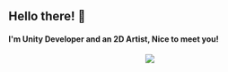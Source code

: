 ## Hello there! 👋
<h4>I'm Unity Developer and an 2D Artist, Nice to meet you!</h4>

<p align="center"><img align="center" src="https://github-readme-stats.vercel.app/api?username=cathean&show_icons=true&theme=omni" /></p>
